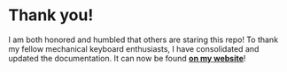 # Thank you!
I am both honored and humbled that others are staring this repo! To thank my fellow mechanical keyboard enthusiasts, I have consolidated and updated the documentation. It can now be found [**on my website**](https://www.nafajardo.com/phantomkeeb/)!
